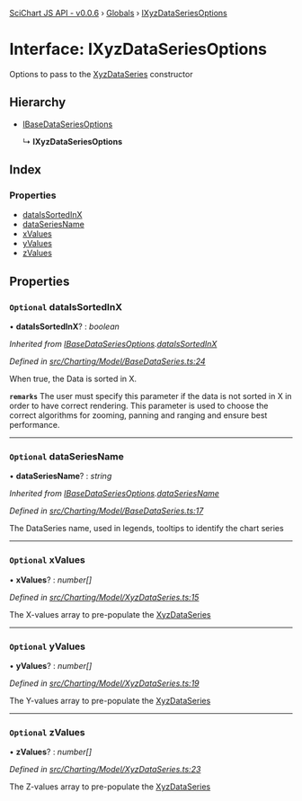 [SciChart JS API - v0.0.6](../README.md) › [Globals](../globals.md) › [IXyzDataSeriesOptions](ixyzdataseriesoptions.md)

# Interface: IXyzDataSeriesOptions

Options to pass to the [XyzDataSeries](../classes/xyzdataseries.md) constructor

## Hierarchy

* [IBaseDataSeriesOptions](ibasedataseriesoptions.md)

  ↳ **IXyzDataSeriesOptions**

## Index

### Properties

* [dataIsSortedInX](ixyzdataseriesoptions.md#optional-dataissortedinx)
* [dataSeriesName](ixyzdataseriesoptions.md#optional-dataseriesname)
* [xValues](ixyzdataseriesoptions.md#optional-xvalues)
* [yValues](ixyzdataseriesoptions.md#optional-yvalues)
* [zValues](ixyzdataseriesoptions.md#optional-zvalues)

## Properties

### `Optional` dataIsSortedInX

• **dataIsSortedInX**? : *boolean*

*Inherited from [IBaseDataSeriesOptions](ibasedataseriesoptions.md).[dataIsSortedInX](ibasedataseriesoptions.md#optional-dataissortedinx)*

*Defined in [src/Charting/Model/BaseDataSeries.ts:24](https://github.com/ABTSoftware/SciChart.Dev/blob/f6fba97af2/Web/src/SciChart/src/Charting/Model/BaseDataSeries.ts#L24)*

When true, the Data is sorted in X.

**`remarks`** The user must specify this parameter if the data is not sorted in X
in order to have correct rendering. This parameter is used to choose the correct
algorithms for zooming, panning and ranging and ensure best performance.

___

### `Optional` dataSeriesName

• **dataSeriesName**? : *string*

*Inherited from [IBaseDataSeriesOptions](ibasedataseriesoptions.md).[dataSeriesName](ibasedataseriesoptions.md#optional-dataseriesname)*

*Defined in [src/Charting/Model/BaseDataSeries.ts:17](https://github.com/ABTSoftware/SciChart.Dev/blob/f6fba97af2/Web/src/SciChart/src/Charting/Model/BaseDataSeries.ts#L17)*

The DataSeries name, used in legends, tooltips to identify the chart series

___

### `Optional` xValues

• **xValues**? : *number[]*

*Defined in [src/Charting/Model/XyzDataSeries.ts:15](https://github.com/ABTSoftware/SciChart.Dev/blob/f6fba97af2/Web/src/SciChart/src/Charting/Model/XyzDataSeries.ts#L15)*

The X-values array to pre-populate the [XyzDataSeries](../classes/xyzdataseries.md)

___

### `Optional` yValues

• **yValues**? : *number[]*

*Defined in [src/Charting/Model/XyzDataSeries.ts:19](https://github.com/ABTSoftware/SciChart.Dev/blob/f6fba97af2/Web/src/SciChart/src/Charting/Model/XyzDataSeries.ts#L19)*

The Y-values array to pre-populate the [XyzDataSeries](../classes/xyzdataseries.md)

___

### `Optional` zValues

• **zValues**? : *number[]*

*Defined in [src/Charting/Model/XyzDataSeries.ts:23](https://github.com/ABTSoftware/SciChart.Dev/blob/f6fba97af2/Web/src/SciChart/src/Charting/Model/XyzDataSeries.ts#L23)*

The Z-values array to pre-populate the [XyzDataSeries](../classes/xyzdataseries.md)
